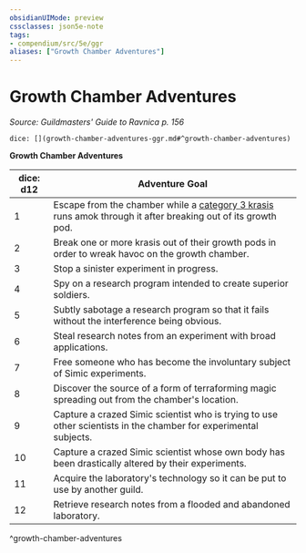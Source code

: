 ```yaml
---
obsidianUIMode: preview
cssclasses: json5e-note
tags:
- compendium/src/5e/ggr
aliases: ["Growth Chamber Adventures"]
---
```

# Growth Chamber Adventures
*Source: Guildmasters' Guide to Ravnica p. 156* 

`dice: [](growth-chamber-adventures-ggr.md#^growth-chamber-adventures)`

**Growth Chamber Adventures**

| dice: d12 | Adventure Goal |
|-----------|----------------|
| 1 | Escape from the chamber while a [category 3 krasis](compendium/bestiary/monstrosity/category-3-krasis-ggr.md) runs amok through it after breaking out of its growth pod. |
| 2 | Break one or more krasis out of their growth pods in order to wreak havoc on the growth chamber. |
| 3 | Stop a sinister experiment in progress. |
| 4 | Spy on a research program intended to create superior soldiers. |
| 5 | Subtly sabotage a research program so that it fails without the interference being obvious. |
| 6 | Steal research notes from an experiment with broad applications. |
| 7 | Free someone who has become the involuntary subject of Simic experiments. |
| 8 | Discover the source of a form of terraforming magic spreading out from the chamber's location. |
| 9 | Capture a crazed Simic scientist who is trying to use other scientists in the chamber for experimental subjects. |
| 10 | Capture a crazed Simic scientist whose own body has been drastically altered by their experiments. |
| 11 | Acquire the laboratory's technology so it can be put to use by another guild. |
| 12 | Retrieve research notes from a flooded and abandoned laboratory. |
^growth-chamber-adventures